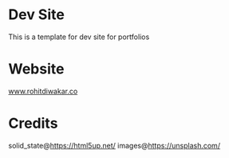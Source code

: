 # Dev Site
This is a template for dev site for portfolios

# Website
www.rohitdiwakar.co

# Credits
solid_state@https://html5up.net/
images@https://unsplash.com/
